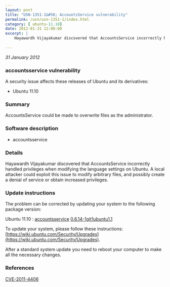 ```yaml
---
layout: post
title: "USN-1351-1&#58; AccountsService vulnerability"
permalink: /usn/usn-1351-1/index.html
category: [ ubuntu-11.10]
date: 2012-01-31 12:00:00
excerpt: |
    Hayawardh Vijayakumar discovered that AccountsService incorrectly handled privileges when modifying the language settings on Ubuntu. A local attacker could exploit this issue to modify arbitrary files, and possibly create a denial of service or obtain increased privileges. 
    
--- 
```

 
 

*31 January 2012*

### accountsservice vulnerability

A security issue affects these releases of Ubuntu and its derivatives:

* Ubuntu 11.10

### Summary

AccountsService could be made to overwrite files as the administrator. 

### Software description

* accountsservice 

### Details

Hayawardh Vijayakumar discovered that AccountsService incorrectly handled privileges when modifying the language settings on Ubuntu. A local attacker could exploit this issue to modify arbitrary files, and possibly create a denial of service or obtain increased privileges. 

### Update instructions

The problem can be corrected by updating your system to the following package version:

Ubuntu 11.10
 : [accountsservice](https://launchpad.net/ubuntu/+source/accountsservice) <span> [0.6.14-1git1ubuntu1.1](https://launchpad.net/ubuntu/+source/accountsservice/0.6.14-1git1ubuntu1.1) </span> 

To update your system, please follow these instructions: [https://wiki.ubuntu.com/Security/Upgrades](https://wiki.ubuntu.com/Security/Upgrades).

After a standard system update you need to reboot your computer to make all the necessary changes. 

### References

 
 [CVE-2011-4406](http://people.ubuntu.com/~ubuntu-security/cve/CVE-2011-4406)
 

